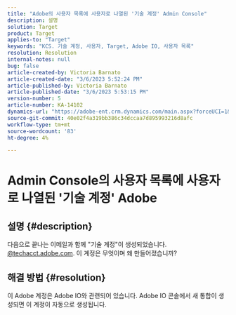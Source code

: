 ```yaml
---
title: "Adobe의 사용자 목록에 사용자로 나열된 '기술 계정' Admin Console"
description: 설명
solution: Target
product: Target
applies-to: "Target"
keywords: "KCS. 기술 계정, 사용자, Target, Adobe IO, 사용자 목록"
resolution: Resolution
internal-notes: null
bug: false
article-created-by: Victoria Barnato
article-created-date: "3/6/2023 5:52:24 PM"
article-published-by: Victoria Barnato
article-published-date: "3/6/2023 5:53:15 PM"
version-number: 5
article-number: KA-14102
dynamics-url: "https://adobe-ent.crm.dynamics.com/main.aspx?forceUCI=1&pagetype=entityrecord&etn=knowledgearticle&id=226e4ea2-47bc-ed11-83ff-6045bd006a22"
source-git-commit: 40e02f4a319bb386c34dccaa7d895993216d8afc
workflow-type: tm+mt
source-wordcount: '83'
ht-degree: 4%

---
```


# Admin Console의 사용자 목록에 사용자로 나열된 &#39;기술 계정&#39; Adobe

## 설명 {#description}


다음으로 끝나는 이메일과 함께 &quot;기술 계정&quot;이 생성되었습니다. [@techacct.adobe.com](https://techacct.adobe.com). 이 계정은 무엇이며 왜 만들어졌습니까?


## 해결 방법 {#resolution}


이 Adobe 계정은 Adobe IO와 관련되어 있습니다. Adobe IO 콘솔에서 새 통합이 생성되면 이 계정이 자동으로 생성됩니다.
